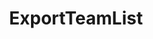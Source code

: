 ---
optionsClassName: 
optionsClassFullName: 
configurationSamples: []
description: missng XML code comments
className: ExportTeamList
typeName: Processors
architecture: v1
options: []
status: missng XML code comments
processingTarget: missng XML code comments
classFile: /src/VstsSyncMigrator.Core/Execution/ProcessingContext/ExportTeamList.cs
optionsClassFile: 

redirectFrom: []
layout: reference
toc: true
permalink: /Reference/v1/Processors/ExportTeamList/
title: ExportTeamList
categories:
- Processors
- v1
topics:
- topic: notes
  path: /docs/Reference/v1/Processors/ExportTeamList-notes.md
  exists: false
  markdown: ''
- topic: introduction
  path: /docs/Reference/v1/Processors/ExportTeamList-introduction.md
  exists: false
  markdown: ''

---